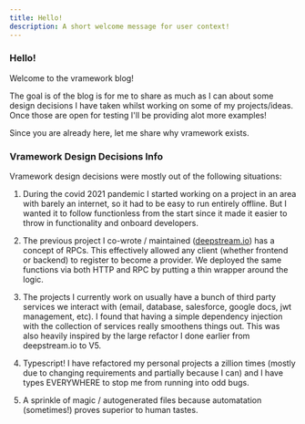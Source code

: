 ```yaml
---
title: Hello!
description: A short welcome message for user context!
---
```


### Hello! 

Welcome to the vramework blog!

The goal is of the blog is for me to share as much as I can about some design decisions I have taken whilst working on some of my projects/ideas. Once those are open for testing I'll be providing alot more examples!

Since you are already here, let me share why vramework exists.

### Vramework Design Decisions Info

Vramework design decisions were mostly out of the following situations:

1) During the covid 2021 pandemic I started working on a project in an area with barely an internet, so it had to be easy to run entirely offline. But I wanted it to follow functionless from the start since it made it easier to throw in functionality and onboard developers.

2) The previous project I co-wrote / maintained ([deepstream.io](https://deepstream.io/)) has a concept of RPCs. This effectively allowed any client (whether frontend or backend) to register to become a provider. We deployed the same functions via both HTTP and RPC by putting a thin wrapper around the logic.

3) The projects I currently work on usually have a bunch of third party services we interact with (email, database, salesforce, google docs, jwt management, etc). I found that having a simple dependency injection with the collection of services really smoothens things out. This was also heavily inspired by the large refactor I done earlier from  deepstream.io to V5.

4) Typescript! I have refactored my personal projects a zillion times (mostly due to changing requirements and partially because I can) and I have types EVERYWHERE to stop me from running into odd bugs.

5) A sprinkle of magic / autogenerated files because automatation (sometimes!) proves superior to human tastes.
